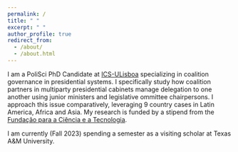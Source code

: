 ```yaml
---
permalink: /
title: " "
excerpt: " "
author_profile: true
redirect_from: 
  - /about/
  - /about.html
---
```


I am a PoliSci PhD Candidate at [ICS-ULisboa](https://www.ics.ulisboa.pt/pessoa/joris-david-alberdingk-thijm) specializing in coalition governance in presidential systems. I specifically study how coalition partners in multiparty presidential cabinets manage delegation to one another using junior ministers and legislative ommittee chairpersons. I approach this issue comparatively, leveraging 9 country cases in Latin America, Africa and Asia. My research is funded by a stipend from the [Fundação para a Ciência e a Tecnologia](https://www.fct.pt/).

I am currently (Fall 2023) spending a semester as a visiting scholar at Texas A&M University.
